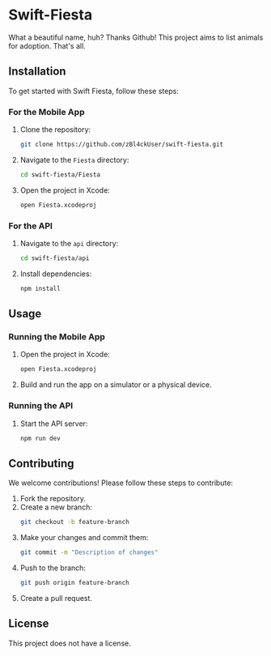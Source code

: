 # Swift-Fiesta
What a beautiful name, huh? Thanks Github!
This project aims to list animals for adoption. That's all.

## Installation

To get started with Swift Fiesta, follow these steps:

### For the Mobile App

1. Clone the repository:
    ```bash
    git clone https://github.com/zBl4ckUser/swift-fiesta.git
    ```
2. Navigate to the `Fiesta` directory:
    ```bash
    cd swift-fiesta/Fiesta
    ```
3. Open the project in Xcode:
    ```bash
    open Fiesta.xcodeproj
    ```

### For the API

1. Navigate to the `api` directory:
    ```bash
    cd swift-fiesta/api
    ```
2. Install dependencies:
    ```bash
    npm install
    ```

## Usage

### Running the Mobile App

1. Open the project in Xcode:
    ```bash
    open Fiesta.xcodeproj
    ```
2. Build and run the app on a simulator or a physical device.

### Running the API

1. Start the API server:
    ```bash
    npm run dev
    ```
## Contributing

We welcome contributions! Please follow these steps to contribute:

1. Fork the repository.
2. Create a new branch:
    ```bash
    git checkout -b feature-branch
    ```
3. Make your changes and commit them:
    ```bash
    git commit -m "Description of changes"
    ```
4. Push to the branch:
    ```bash
    git push origin feature-branch
    ```
5. Create a pull request.

## License

This project does not have a license.